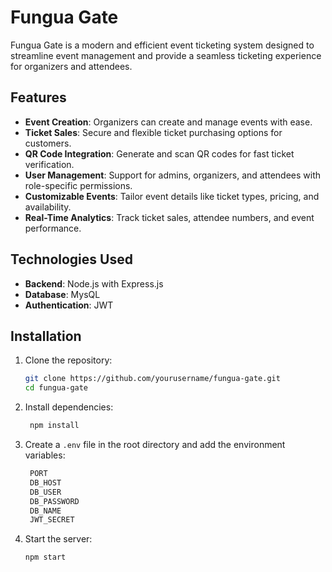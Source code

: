 # Fungua Gate
Fungua Gate is a modern and efficient event ticketing system designed to streamline event management and provide a seamless ticketing experience for organizers and attendees.

## Features

- **Event Creation**: Organizers can create and manage events with ease.
- **Ticket Sales**: Secure and flexible ticket purchasing options for customers.
- **QR Code Integration**: Generate and scan QR codes for fast ticket verification.
- **User Management**: Support for admins, organizers, and attendees with role-specific permissions.
- **Customizable Events**: Tailor event details like ticket types, pricing, and availability.
- **Real-Time Analytics**: Track ticket sales, attendee numbers, and event performance.

## Technologies Used

- **Backend**: Node.js with Express.js
- **Database**: MysQL
- **Authentication**: JWT


## Installation

1. Clone the repository:
   ```bash
   git clone https://github.com/yourusername/fungua-gate.git
   cd fungua-gate
   ```
2. Install dependencies:
   ```bash
    npm install
   ```
3. Create a `.env` file in the root directory and add the environment variables:
   ```bash
    PORT
    DB_HOST
    DB_USER
    DB_PASSWORD
    DB_NAME
    JWT_SECRET

   ```
4. Start the server:
   ```bash
   npm start
   ```


